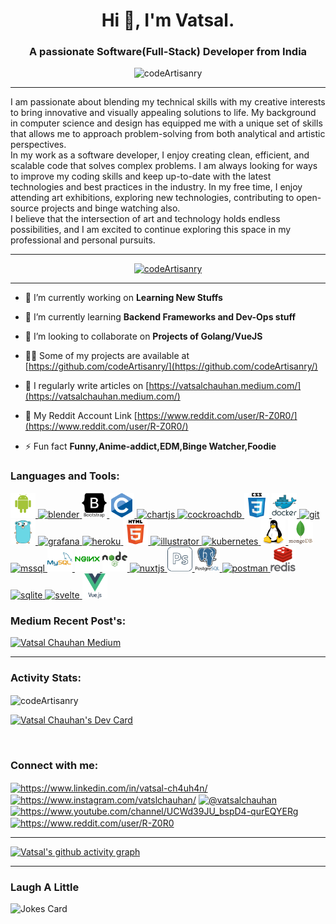 <h1 align="center">Hi 👋, I'm Vatsal.</h1>
<h3 align="center">A passionate Software(Full-Stack) Developer from India</h3>

<p align="center"> <img src="https://komarev.com/ghpvc/?username=codeArtisanry&label=Profile%20views&color=0e75b6&style=flat" alt="codeArtisanry" /> </p>
<hr/>
I am passionate about blending my technical skills with my creative interests to bring innovative and visually appealing solutions to life. My background in computer science and design has equipped me with a unique set of skills that allows me to approach problem-solving from both analytical and artistic perspectives. </br>
In my work as a software developer, I enjoy creating clean, efficient, and scalable code that solves complex problems. I am always looking for ways to improve my coding skills and keep up-to-date with the latest technologies and best practices in the industry. In my free time, I enjoy attending art exhibitions, exploring new technologies, contributing to open-source projects and binge watching also. <br> I believe that the intersection of art and technology holds endless possibilities, and I am excited to continue exploring this space in my professional and personal pursuits.
<hr/>
<p align="center"> <a href="https://github.com/ryo-ma/github-profile-trophy"><img src="https://github-profile-trophy.vercel.app/?username=codeArtisanry&row=2&column=3&margin-w=15&margin-h=15&no-frame=true&theme=algolia" alt="codeArtisanry" /></a> </p>
<hr/>

- 🔭 I’m currently working on **Learning New Stuffs**

- 🌱 I’m currently learning **Backend Frameworks and Dev-Ops stuff**

- 👯 I’m looking to collaborate on **Projects of Golang/VueJS**

- 👨‍💻 Some of my projects are available at [https://github.com/codeArtisanry/](https://github.com/codeArtisanry/)

- 📝 I regularly write articles on [https://vatsalchauhan.medium.com/](https://vatsalchauhan.medium.com/)

- :izakaya_lantern: My Reddit Account Link [https://www.reddit.com/user/R-Z0R0/](https://www.reddit.com/user/R-Z0R0/)

- ⚡ Fun fact **Funny,Anime-addict,EDM,Binge Watcher,Foodie**

<h3 align="left">Languages and Tools:</h3>
<p align="left"> <a href="https://developer.android.com" target="_blank" rel="noreferrer"> <img src="https://raw.githubusercontent.com/devicons/devicon/master/icons/android/android-original-wordmark.svg" alt="android" width="40" height="40"/> </a> <a href="https://www.blender.org/" target="_blank" rel="noreferrer"> <img src="https://download.blender.org/branding/community/blender_community_badge_white.svg" alt="blender" width="40" height="40"/> </a> <a href="https://getbootstrap.com" target="_blank" rel="noreferrer"> <img src="https://raw.githubusercontent.com/devicons/devicon/master/icons/bootstrap/bootstrap-plain-wordmark.svg" alt="bootstrap" width="40" height="40"/> </a> <a href="https://www.cprogramming.com/" target="_blank" rel="noreferrer"> <img src="https://raw.githubusercontent.com/devicons/devicon/master/icons/c/c-original.svg" alt="c" width="40" height="40"/> </a> <a href="https://www.chartjs.org" target="_blank" rel="noreferrer"> <img src="https://www.chartjs.org/media/logo-title.svg" alt="chartjs" width="40" height="40"/> </a> <a href="https://www.cockroachlabs.com/product/cockroachdb/" target="_blank" rel="noreferrer"> <img src="https://cdn.worldvectorlogo.com/logos/cockroachdb.svg" alt="cockroachdb" width="40" height="40"/> </a> <a href="https://www.w3schools.com/css/" target="_blank" rel="noreferrer"> <img src="https://raw.githubusercontent.com/devicons/devicon/master/icons/css3/css3-original-wordmark.svg" alt="css3" width="40" height="40"/> </a> <a href="https://www.docker.com/" target="_blank" rel="noreferrer"> <img src="https://raw.githubusercontent.com/devicons/devicon/master/icons/docker/docker-original-wordmark.svg" alt="docker" width="40" height="40"/> </a> <a href="https://git-scm.com/" target="_blank" rel="noreferrer"> <img src="https://www.vectorlogo.zone/logos/git-scm/git-scm-icon.svg" alt="git" width="40" height="40"/> </a> <a href="https://golang.org" target="_blank" rel="noreferrer"> <img src="https://raw.githubusercontent.com/devicons/devicon/master/icons/go/go-original.svg" alt="go" width="40" height="40"/> </a> <a href="https://grafana.com" target="_blank" rel="noreferrer"> <img src="https://www.vectorlogo.zone/logos/grafana/grafana-icon.svg" alt="grafana" width="40" height="40"/> </a> <a href="https://heroku.com" target="_blank" rel="noreferrer"> <img src="https://www.vectorlogo.zone/logos/heroku/heroku-icon.svg" alt="heroku" width="40" height="40"/> </a> <a href="https://www.w3.org/html/" target="_blank" rel="noreferrer"> <img src="https://raw.githubusercontent.com/devicons/devicon/master/icons/html5/html5-original-wordmark.svg" alt="html5" width="40" height="40"/> </a> <a href="https://www.adobe.com/in/products/illustrator.html" target="_blank" rel="noreferrer"> <img src="https://www.vectorlogo.zone/logos/adobe_illustrator/adobe_illustrator-icon.svg" alt="illustrator" width="40" height="40"/> </a> <a href="https://kubernetes.io" target="_blank" rel="noreferrer"> <img src="https://www.vectorlogo.zone/logos/kubernetes/kubernetes-icon.svg" alt="kubernetes" width="40" height="40"/> </a> <a href="https://www.linux.org/" target="_blank" rel="noreferrer"> <img src="https://raw.githubusercontent.com/devicons/devicon/master/icons/linux/linux-original.svg" alt="linux" width="40" height="40"/> </a> <a href="https://www.mongodb.com/" target="_blank" rel="noreferrer"> <img src="https://raw.githubusercontent.com/devicons/devicon/master/icons/mongodb/mongodb-original-wordmark.svg" alt="mongodb" width="40" height="40"/> </a> <a href="https://www.microsoft.com/en-us/sql-server" target="_blank" rel="noreferrer"> <img src="https://www.svgrepo.com/show/303229/microsoft-sql-server-logo.svg" alt="mssql" width="40" height="40"/> </a> <a href="https://www.mysql.com/" target="_blank" rel="noreferrer"> <img src="https://raw.githubusercontent.com/devicons/devicon/master/icons/mysql/mysql-original-wordmark.svg" alt="mysql" width="40" height="40"/> </a> <a href="https://www.nginx.com" target="_blank" rel="noreferrer"> <img src="https://raw.githubusercontent.com/devicons/devicon/master/icons/nginx/nginx-original.svg" alt="nginx" width="40" height="40"/> </a> <a href="https://nodejs.org" target="_blank" rel="noreferrer"> <img src="https://raw.githubusercontent.com/devicons/devicon/master/icons/nodejs/nodejs-original-wordmark.svg" alt="nodejs" width="40" height="40"/> </a> <a href="https://nuxtjs.org/" target="_blank" rel="noreferrer"> <img src="https://www.vectorlogo.zone/logos/nuxtjs/nuxtjs-icon.svg" alt="nuxtjs" width="40" height="40"/> </a> <a href="https://www.photoshop.com/en" target="_blank" rel="noreferrer"> <img src="https://raw.githubusercontent.com/devicons/devicon/master/icons/photoshop/photoshop-line.svg" alt="photoshop" width="40" height="40"/> </a> <a href="https://www.postgresql.org" target="_blank" rel="noreferrer"> <img src="https://raw.githubusercontent.com/devicons/devicon/master/icons/postgresql/postgresql-original-wordmark.svg" alt="postgresql" width="40" height="40"/> </a> <a href="https://postman.com" target="_blank" rel="noreferrer"> <img src="https://www.vectorlogo.zone/logos/getpostman/getpostman-icon.svg" alt="postman" width="40" height="40"/> </a> <a href="https://redis.io" target="_blank" rel="noreferrer"> <img src="https://raw.githubusercontent.com/devicons/devicon/master/icons/redis/redis-original-wordmark.svg" alt="redis" width="40" height="40"/> </a> <a href="https://www.sqlite.org/" target="_blank" rel="noreferrer"> <img src="https://www.vectorlogo.zone/logos/sqlite/sqlite-icon.svg" alt="sqlite" width="40" height="40"/> </a> <a href="https://svelte.dev" target="_blank" rel="noreferrer"> <img src="https://upload.wikimedia.org/wikipedia/commons/1/1b/Svelte_Logo.svg" alt="svelte" width="40" height="40"/> </a> <a href="https://vuejs.org/" target="_blank" rel="noreferrer"> <img src="https://raw.githubusercontent.com/devicons/devicon/master/icons/vuejs/vuejs-original-wordmark.svg" alt="vuejs" width="40" height="40"/> </a> </p>

<h3 align="left"> Medium Recent Post's: </h3>

[![Vatsal Chauhan Medium](https://github-readme-medium.vercel.app/?username=vatsalchauhan)](https://medium.com/@vatsalchauhan)


<hr/>

### Activity Stats:
<p><img align="center" src="https://github-readme-streak-stats.herokuapp.com/?user=codeArtisanry&" alt="codeArtisanry" /> 

</p>

<a href="https://app.daily.dev/vatslchauhan"><img src="https://api.daily.dev/devcards/v2/wqMFRMf2ZIbwtKS3A51iL.png?r=r8i&type=wide" width="498" alt="Vatsal Chauhan's Dev Card"/></a>

<br/>
<!-- <p>&nbsp;<img align="center" src="https://github-readme-stats.vercel.app/api?username=codeArtisanry&show_icons=true&locale=en" alt="codeArtisanry" /></p> -->


<h3 align="left">Connect with me:</h3>
<p align="left">
<a href="https://www.linkedin.com/in/vatsal-ch4uh4n/" target="blank"><img align="center" src="https://raw.githubusercontent.com/rahuldkjain/github-profile-readme-generator/master/src/images/icons/Social/linked-in-alt.svg" alt="https://www.linkedin.com/in/vatsal-ch4uh4n/" height="30" width="40" /></a>
<a href="https://www.instagram.com/vatslchauhan/" target="blank"><img align="center" src="https://raw.githubusercontent.com/rahuldkjain/github-profile-readme-generator/master/src/images/icons/Social/instagram.svg" alt="https://www.instagram.com/vatslchauhan/" height="30" width="40" /></a>
<a href="https://medium.com/@vatsalchauhan" target="blank"><img align="center" src="https://raw.githubusercontent.com/rahuldkjain/github-profile-readme-generator/master/src/images/icons/Social/medium.svg" alt="@vatsalchauhan" height="30" width="40" /></a>
<a href="https://www.youtube.com/channel/UCWd39JU_bspD4-qurEQYERg" target="blank"><img align="center" src="https://raw.githubusercontent.com/rahuldkjain/github-profile-readme-generator/master/src/images/icons/Social/youtube.svg" alt="https://www.youtube.com/channel/UCWd39JU_bspD4-qurEQYERg" height="30" width="40" /></a>
<a href="https://www.reddit.com/user/R-Z0R0" target="blank"><img align="center" src="https://raw.githubusercontent.com/rahuldkjain/github-profile-readme-generator/master/src/images/icons/Social/reddit.svg" alt="https://www.reddit.com/user/R-Z0R0" height="30" width="40" /></a>
</p>

<hr>

[![Vatsal's github activity graph](https://github-readme-activity-graph.vercel.app/graph?username=codeArtisanry&bg_color=fffff0&color=708090&line=24292e&point=24292e&area=true&hide_border=true)](https://github.com/codeArtisanry/github-readme-activity-graph)

<hr>

<h3>
Laugh A Little
</h3>

![Jokes Card](https://readme-jokes.vercel.app/api)

